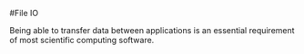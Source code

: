 #File IO

Being able to transfer data between applications is an essential requirement of most scientific computing software.
